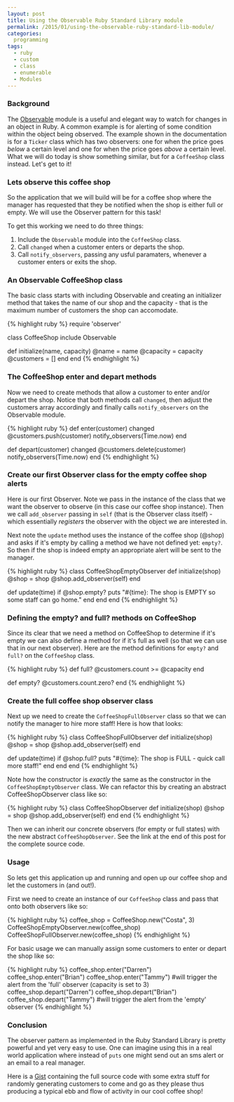 ```yaml
---
layout: post
title: Using the Observable Ruby Standard Library module
permalink: /2015/01/using-the-observable-ruby-standard-lib-module/
categories:
  programming
tags:
  - ruby
  - custom
  - class
  - enumerable
  - Modules
---
```


### Background

The [Observable](http://ruby-doc.org/stdlib-2.0.0/libdoc/observer/rdoc/Observable.html) module is a useful and elegant way to watch for changes in an object in Ruby. A common example is for alerting of some condition within the object being observed. The example shown in the documentation is for a `Ticker` class which has two observers: one for when the price goes _below_ a certain level and one for when the price goes _above_ a certain level. What we will do today is show something similar, but for a `CoffeeShop` class instead. Let's get to it!

### Lets observe this coffee shop

So the application that we will build will be for a coffee shop where the manager has requested that they be notified when the shop is either full or empty. We will use the Observer pattern for this task!

To get this working we need to do three things:

1. Include the `Observable` module into the `CoffeeShop` class.
2. Call `changed` when a customer enters or departs the shop.
3. Call `notify_observers`, passing any usful paramaters, whenever a customer enters or exits the shop.

### An Observable CoffeeShop class

The basic class starts with including Observable and creating an initializer method that takes the name of our shop and the capacity - that is the maximum number of customers the shop can accomodate.

{% highlight ruby %}
require 'observer'

class CoffeeShop
  include Observable

  def initialize(name, capacity)
    @name = name
    @capacity = capacity
    @customers = []
  end
end
{% endhighlight %}

### The CoffeeShop enter and depart methods

Now we need to create methods that allow a customer to enter and/or depart the shop. Notice that both methods call `changed`, then adjust the customers array accordingly and finally calls `notify_observers` on the Observable module.

{% highlight ruby %}
def enter(customer)
  changed
  @customers.push(customer)
  notify_observers(Time.now)
end

def depart(customer)
  changed
  @customers.delete(customer)
  notify_observers(Time.now)
end
{% endhighlight %}

### Create our first Observer class for the empty coffee shop alerts

Here is our first Observer. Note we pass in the instance of the class that we want the observer to observe (in this case our coffee shop instance). Then we call `add_observer` passing in `self` (that is the Observer class itself) - which essentially _registers_ the observer with the object we are interested in.

Next note the `update` method uses the instance of the coffee shop (@shop) and asks if it's empty by calling a method we have not defined yet: `empty?`. So then if the shop is indeed empty an appropriate alert will be sent to the manager.

{% highlight ruby %}
class CoffeeShopEmptyObserver
  def initialize(shop)
    @shop = shop
    @shop.add_observer(self)
  end

  def update(time)
    if @shop.empty?
      puts "#{time}: The shop is EMPTY so some staff can go home."
    end
  end
end
{% endhighlight %}

### Defining the empty? and full? methods on CoffeeShop

Since its clear that we need a method on CoffeeShop to determine if it's empty we can also define a method for if it's full as well (so that we can use that in our next observer). Here are the method definitions for `empty?` and `full?` on the `CoffeeShop` class.

{% highlight ruby %}
def full?
  @customers.count >= @capacity
end

def empty?
  @customers.count.zero?
end
{% endhighlight %}

### Create the full coffee shop observer class

Next up we need to create the `CoffeeShopFullObserver` class so that we can notify the manager to hire more staff! Here is how that looks:

{% highlight ruby %}
class CoffeeShopFullObserver
  def initialize(shop)
    @shop = shop
    @shop.add_observer(self)
  end

  def update(time)
    if @shop.full?
      puts "#{time}: The shop is FULL - quick call more staff!"
    end
  end
end
{% endhighlight %}

Note how the constructor is _exactly_ the same as the constructor in the `CoffeeShopEmptyObserver` class. We can refactor this by creating an abstract CoffeeShopObserver class like so:

{% highlight ruby %}
class CoffeeShopObserver
  def initialize(shop)
    @shop = shop
    @shop.add_observer(self)
  end
end
{% endhighlight %}

Then we can inherit our concrete observers (for empty or full states) with the new abstract `CoffeeShopObserver`. See the link at the end of this post for the complete source code.

### Usage

So lets get this application up and running and open up our coffee shop and let the customers in (and out!).

First we need to create an instance of our `CoffeeShop` class and pass that onto both observers like so:

{% highlight ruby %}
coffee_shop = CoffeeShop.new("Costa", 3)
CoffeeShopEmptyObserver.new(coffee_shop)
CoffeeShopFullObserver.new(coffee_shop)
{% endhighlight %}

For basic usage we can manually assign some customers to enter or depart the shop like so:

{% highlight ruby %}
coffee_shop.enter("Darren")
coffee_shop.enter("Brian")
coffee_shop.enter("Tammy") #will trigger the alert from the 'full' observer (capacity is set to 3)
coffee_shop.depart("Darren")
coffee_shop.depart("Brian")
coffee_shop.depart("Tammy") #will trigger the alert from the 'empty' observer
{% endhighlight %}

### Conclusion

The observer pattern as implemented in the Ruby Standard Library is pretty powerful and yet very easy to use. One can imagine using this in a real world application where instead of `puts` one might send out an sms alert or an email to a real manager.

Here is a [Gist](https://gist.github.com/jensendarren/e49c60596b7c7268e605) containing the full source code with some extra stuff for randomly generating customers to come and go as they please thus producing a typical ebb and flow of activity in our cool coffee shop!
